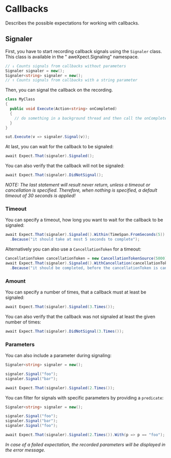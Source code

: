 # Callbacks

Describes the possible expectations for working with callbacks.

## Signaler

First, you have to start recording callback signals using the `Signaler` class. This class is available in the "
aweXpect.Signaling" namespace.

```csharp
// ↓ Counts signals from callbacks without parameters
Signaler signaler = new();
Signaler<string> signaler = new();
// ↑ Counts signals from callbacks with a string parameter
```

Then, you can signal the callback on the recording.

```csharp
class MyClass
{
  public void Execute(Action<string> onCompleted)
  {
    // do something in a background thread and then call the onCompleted callback
  }
}

sut.Execute(v => signaler.Signal(v));
```

At last, you can wait for the callback to be signaled:

```csharp
await Expect.That(signaler).Signaled();
```

You can also verify that the callback will not be signaled:

```csharp
await Expect.That(signaler).DidNotSignal();
```

*NOTE: The last statement will result never return, unless a timeout or cancellation is specified.
Therefore, when nothing is specified, a default timeout of 30 seconds is applied!*

### Timeout

You can specify a timeout, how long you want to wait for the callback to be signaled:

```csharp
await Expect.That(signaler).Signaled().Within(TimeSpan.FromSeconds(5))
  .Because("it should take at most 5 seconds to complete");
```

Alternatively you can also use a `CancellationToken` for a timeout:

```csharp
CancellationToken cancellationToken = new CancellationTokenSource(5000).Token;
await Expect.That(signaler).Signaled().WithCancellation(cancellationToken)
  .Because("it should be completed, before the cancellationToken is cancelled");
```

### Amount

You can specify a number of times, that a callback must at least be signaled:

```csharp
await Expect.That(signaler).Signaled(3.Times());
```

You can also verify that the callback was not signaled at least the given number of times:

```csharp
await Expect.That(signaler).DidNotSignal(3.Times());
```

### Parameters

You can also include a parameter during signaling:

```csharp
Signaler<string> signaler = new();

signaler.Signal("foo");
signaler.Signal("bar");

await Expect.That(signaler).Signaled(2.Times());
```

You can filter for signals with specific parameters by providing a `predicate`:

```csharp
Signaler<string> signaler = new();

signaler.Signal("foo");
signaler.Signal("bar");
signaler.Signal("foo");

await Expect.That(signaler).Signaled(2.Times()).With(p => p == "foo");
```

*In case of a failed expectation, the recorded parameters will be displayed in the error message.*
